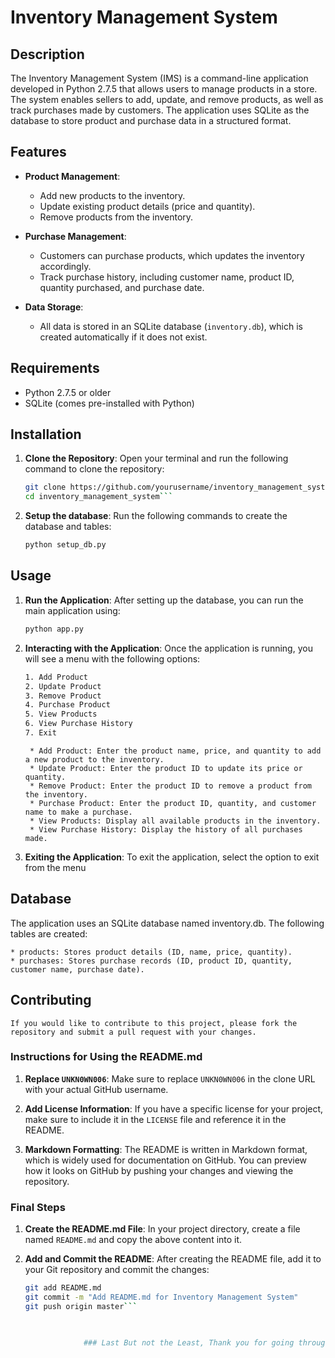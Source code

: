 # Inventory Management System

## Description

The Inventory Management System (IMS) is a command-line application developed in Python 2.7.5 that allows users to manage products in a store. The system enables sellers to add, update, and remove products, as well as track purchases made by customers. The application uses SQLite as the database to store product and purchase data in a structured format.

## Features

- **Product Management**: 
  - Add new products to the inventory.
  - Update existing product details (price and quantity).
  - Remove products from the inventory.

- **Purchase Management**: 
  - Customers can purchase products, which updates the inventory accordingly.
  - Track purchase history, including customer name, product ID, quantity purchased, and purchase date.

- **Data Storage**: 
  - All data is stored in an SQLite database (`inventory.db`), which is created automatically if it does not exist.

## Requirements

- Python 2.7.5 or older
- SQLite (comes pre-installed with Python)

## Installation

1. **Clone the Repository**:
   Open your terminal and run the following command to clone the repository:
   ```bash
   git clone https://github.com/yourusername/inventory_management_system.git
   cd inventory_management_system```

2. **Setup the database**:
   Run the following commands to create the database and tables:
   ```bash
   python setup_db.py
   ```
## Usage

1. **Run the Application**:
   After setting up the database, you can run the main application using:
   ```bash
   python app.py
   ```
2. **Interacting with the Application**:
   Once the application is running, you will see a menu with the following options:

	```bash
	1. Add Product
	2. Update Product
	3. Remove Product
	4. Purchase Product
	5. View Products
	6. View Purchase History
	7. Exit
	```
		
		* Add Product: Enter the product name, price, and quantity to add a new product to the inventory.
		* Update Product: Enter the product ID to update its price or quantity.
		* Remove Product: Enter the product ID to remove a product from the inventory.
		* Purchase Product: Enter the product ID, quantity, and customer name to make a purchase.
		* View Products: Display all available products in the inventory.
		* View Purchase History: Display the history of all purchases made.


3. **Exiting the Application**:
   To exit the application, select the option to exit from the menu

## Database
   The application uses an SQLite database named inventory.db. The following tables are created:

	* products: Stores product details (ID, name, price, quantity).
	* purchases: Stores purchase records (ID, product ID, quantity, customer name, purchase date).

## Contributing
	If you would like to contribute to this project, please fork the repository and submit a pull request with your changes.



### Instructions for Using the README.md

1. **Replace `UNKN0WN006`**: Make sure to replace `UNKN0WN006` in the clone URL with your actual GitHub username.

2. **Add License Information**: If you have a specific license for your project, make sure to include it in the `LICENSE` file and reference it in the README.

3. **Markdown Formatting**: The README is written in Markdown format, which is widely used for documentation on GitHub. You can preview how it looks on GitHub by pushing your changes and viewing the repository.

### Final Steps

1. **Create the README.md File**:
   In your project directory, create a file named `README.md` and copy the above content into it.

2. **Add and Commit the README**:
   After creating the README file, add it to your Git repository and commit the changes:
   ```bash
   git add README.md
   git commit -m "Add README.md for Inventory Management System"
   git push origin master```
				
			

				### Last But not the Least, Thank you for going through my repository
